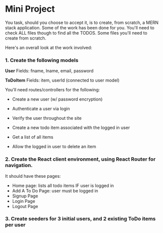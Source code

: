 # Mini Project

You task, should you choose to accept it, is to create, from scratch, a MERN stack application. Some of the work has been done for you. You'll need to check ALL files though to find all the TODOS. Some files you'll need to create from scratch.

Here's an overall look at the work involved:

### 1. Create the following models 

**User**
Fields: fname, lname, email, password 

**ToDoItem**
Fields: item, userId (connected to user model)

You'll need routes/controllers for the following:
     
- Create a new user (w/ password encryption)
- Authenticate a user via login 
- Verify the user throughout the site 

- Create a new todo item associated with the logged in user
- Get a list of all items 
- Allow the logged in user to delete an item 


### 2. Create the React client environment, using React Router for navigation.

It should have these pages:

- Home page:  lists all todo items IF user is logged in
- Add A To Do Page:  user must be logged in 
- Signup Page
- Login Page
- Logout Page 

### 3. Create seeders for 3 initial users, and 2 existing ToDo items per user
